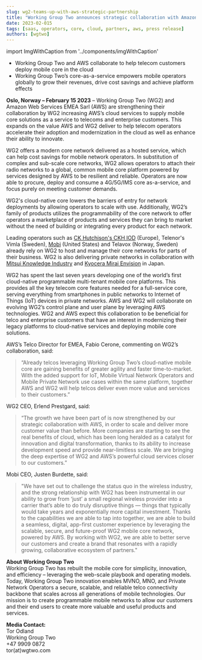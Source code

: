 ```yaml
---
slug: wg2-teams-up-with-aws-strategic-partnership
title: "Working Group Two announces strategic collaboration with Amazon Web Services"
date: 2023-02-015
tags: [saas, operators, core, cloud, partners, aws, press release]
authors: [wgtwo]
---
```


import ImgWithCaption from '../components/imgWithCaption'

* Working Group Two and AWS collaborate to help telecom customers deploy mobile core in the cloud 
* Working Group Two’s core-as-a-service empowers mobile operators globally to grow their revenues, drive cost savings and achieve platform effects

<!--truncate-->

**Oslo, Norway – February 15 2023** – Working Group Two (WG2) and Amazon Web Services EMEA Sarl (AWS) are strengthening their collaboration by WG2 increasing AWS’s cloud services to supply mobile core solutions as a service to telecoms and enterprise customers. This expands on the value AWS and WG2 deliver to help telecom operators accelerate their adoption and modernization in the cloud as well as enhance their ability to innovate. 

WG2 offers a modern core network delivered as a hosted service, which can help cost savings for mobile network operators. In substitution of complex and sub-scale core networks, WG2 allows operators to attach their radio networks to a global, common mobile core platform powered by services designed by AWS to be resilient and reliable. Operators are now able to procure, deploy and consume a 4G/5G/IMS core as-a-service, and focus purely on meeting customer demands. 

WG2's cloud-native core lowers the barriers of entry for network deployments by allowing operators to scale with use. Additionally, WG2’s family of products utilizes the programmability of the core network to offer operators a marketplace of products and services they can bring to market without the need of building or integrating every product for each network.

Leading operators such as [CK Hutchison's CKH IOD](https://www.wgtwo.com/blog/ckh-iod-wg2-public-cloud/) (Europe), Telenor's Vimla (Sweden), [Mobi](https://www.wgtwo.com/blog/mobi-expansion-with-wg2-aws/) (United States) and Telavox (Norway, Sweden) already rely on WG2 to host and manage their core networks for parts of their business. WG2 is also delivering private networks in collaboration with [Mitsui Knowledge Industry](https://www.wgtwo.com/blog/mitsui-knowledge-industry-mki-private-networks-business/) and [Kyocera Mirai Envision](https://www.wgtwo.com/blog/kcme-teams-up-with-wg2-for-private-networks/) in Japan. 

WG2 has spent the last seven years developing one of the world’s first cloud-native programmable multi-tenant mobile core platforms. This provides all the key telecom core features needed for a full-service core, serving everything from smartphones in public networks to Internet of Things (IoT) devices in private networks. AWS and WG2 will collaborate on evolving WG2’s control plane and user plane by leveraging AWS technologies. WG2 and AWS expect this collaboration to be beneficial for telco and enterprise customers that have an interest in modernizing their legacy platforms to cloud-native services and deploying mobile core solutions. 

AWS’s Telco Director for EMEA, Fabio Cerone, commenting on WG2’s collaboration, said:
> “Already telcos leveraging Working Group Two’s cloud-native mobile core are gaining benefits of greater agility and faster time-to-market.  With the added support for IoT, Mobile Virtual Network Operators and Mobile Private Network use cases within the same platform, together AWS and WG2 will help telcos deliver even more value and services to their customers.”

WG2 CEO, Erlend Prestgard, said: 
> “The growth we have been part of is now strengthened by our strategic collaboration with AWS, in order to scale and deliver more customer value than before. More companies are starting to see the real benefits of cloud, which has been long heralded as a catalyst for innovation and digital transformation, thanks to its ability to increase development speed and provide near-limitless scale. We are bringing the deep expertise of WG2 and AWS’s powerful cloud services closer to our customers.”

Mobi CEO, Justen Burdette, said:
> "We have set out to challenge the status quo in the wireless industry, and the strong relationship with WG2 has been instrumental in our ability to grow from ‘just’ a small regional wireless provider into a carrier that’s able to do truly disruptive things — things that typically would take years and exponentially more capital investment.  Thanks to the capabilities we are able to tap into together, we are able to build a seamless, digital, app-first customer experience by leveraging the scalable, secure, and future-proof WG2 mobile core network, powered by AWS. By working with WG2, we are able to better serve our customers and create a brand that resonates with a rapidly growing, collaborative ecosystem of partners." 

**About Working Group Two**  
Working Group Two has rebuilt the mobile core for simplicity, innovation, and efficiency – leveraging the web-scale playbook and operating models. Today, Working Group Two innovation enables MVNO, MNO, and Private Network Operators a secure, scalable, and reliable telco connectivity backbone that scales across all generations of mobile technologies. Our mission is to create programmable mobile networks to allow our customers and their end users to create more valuable and useful products and services. 

**Media Contact:**  
Tor Odland  
Working Group Two  
+47 9909 0872  
tor(at)wgtwo.com  


